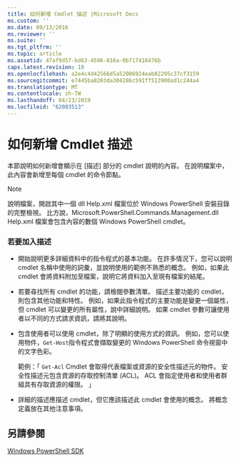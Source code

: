 ```yaml
---
title: 如何新增 Cmdlet 描述 |Microsoft Docs
ms.custom: ''
ms.date: 09/13/2016
ms.reviewer: ''
ms.suite: ''
ms.tgt_pltfrm: ''
ms.topic: article
ms.assetid: 47af9d57-bd63-4596-816a-0b717418476b
caps.latest.revision: 10
ms.openlocfilehash: a2e4c4d42566d5a52006924eab02295c37cf3159
ms.sourcegitcommit: e7445ba8203da304286c591ff513900ad1c244a4
ms.translationtype: MT
ms.contentlocale: zh-TW
ms.lasthandoff: 04/23/2019
ms.locfileid: "62083513"
---
```

# <a name="how-to-add-a-cmdlet-description"></a>如何新增 Cmdlet 描述

本節說明如何新增會顯示在 [描述] 部分的 cmdlet 說明的內容。 在說明檔案中，此內容會新增至每個 cmdlet 的命令節點。

> [!NOTE]
> 說明檔案，開啟其中一個 dll Help.xml 檔案位於 Windows PowerShell 安裝目錄的完整檢視。 比方說，Microsoft.PowerShell.Commands.Management.dll Help.xml 檔案會包含內容的數個 Windows PowerShell cmdlet。

### <a name="to-add-a-description"></a>若要加入描述

- 開始說明更多詳細資料中的指令程式的基本功能。 在許多情況下，您可以說明 cmdlet 名稱中使用的詞彙，並說明使用的範例不熟悉的概念。 例如，如果此 cmdlet 會將資料附加至檔案，說明它將資料加入至現有檔案的結尾。

- 若要尋找所有 cmdlet 的功能，請檢閱參數清單。 描述主要功能的 cmdlet，則包含其他功能和特性。 例如，如果此指令程式的主要功能是變更一個屬性，但 cmdlet 可以變更的所有屬性，說中詳細說明。 如果 cmdlet 參數可讓使用者以不同的方式請求資訊，請將其說明。

- 包含使用者可以使用 cmdlet，除了明顯的使用方式的資訊。 例如，您可以使用物件，`Get-Host`指令程式會擷取變更的 Windows PowerShell 命令視窗中的文字色彩。

  範例：「 `Get-Acl` Cmdlet 會取得代表檔案或資源的安全性描述元的物件。 安全性描述元包含資源的存取控制清單 (ACL)。 ACL 會指定使用者和使用者群組具有存取資源的權限。 」

- 詳細的描述應描述 cmdlet，但它應該描述此 cmdlet 會使用的概念。 將概念定義放在其他注意事項。

## <a name="see-also"></a>另請參閱

[Windows PowerShell SDK](../windows-powershell-reference.md)
